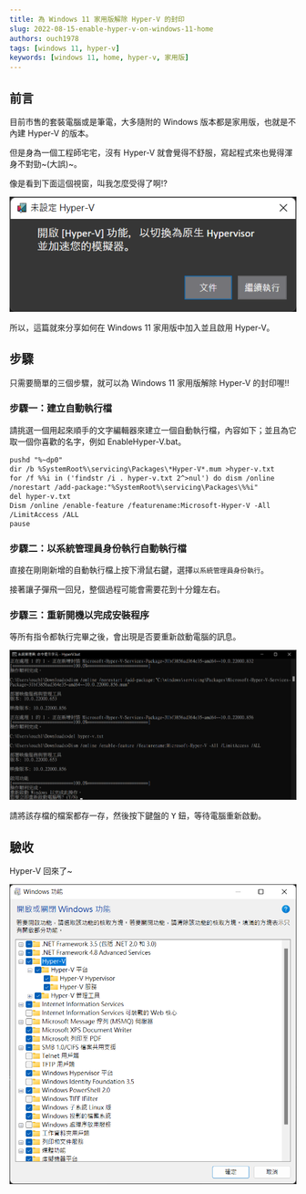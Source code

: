 ```yaml
---
title: 為 Windows 11 家用版解除 Hyper-V 的封印
slug: 2022-08-15-enable-hyper-v-on-windows-11-home
authors: ouch1978
tags: [windows 11, hyper-v]
keywords: [windows 11, home, hyper-v, 家用版]
---
```


## 前言

目前市售的套裝電腦或是筆電，大多隨附的 Windows 版本都是家用版，也就是不內建 Hyper-V 的版本。

但是身為一個工程師宅宅，沒有 Hyper-V 就會覺得不舒服，寫起程式來也覺得渾身不對勁~(大誤)~。

像是看到下面這個視窗，叫我怎麼受得了啊!?

![未設定 Hyper-V](hyper-v-not-configured.png "未設定 Hyper-V")

所以，這篇就來分享如何在 Windows 11 家用版中加入並且啟用 Hyper-V。

<!--truncate-->

## 步驟

只需要簡單的三個步驟，就可以為 Windows 11 家用版解除 Hyper-V 的封印喔!!

### 步驟一：建立自動執行檔

請挑選一個用起來順手的文字編輯器來建立一個自動執行檔，內容如下；並且為它取一個你喜歡的名字，例如 EnableHyper-V.bat。

```shell title=EnableHyper-V.bat
pushd "%~dp0"
dir /b %SystemRoot%\servicing\Packages\*Hyper-V*.mum >hyper-v.txt
for /f %%i in ('findstr /i . hyper-v.txt 2^>nul') do dism /online /norestart /add-package:"%SystemRoot%\servicing\Packages\%%i"
del hyper-v.txt
Dism /online /enable-feature /featurename:Microsoft-Hyper-V -All /LimitAccess /ALL
pause
```

### 步驟二：以系統管理員身份執行自動執行檔

直接在剛剛新增的自動執行檔上按下滑鼠右鍵，選擇`以系統管理員身份執行`。

接著讓子彈飛一回兒，整個過程可能會需要花到十分鐘左右。

### 步驟三：重新開機以完成安裝程序

等所有指令都執行完畢之後，會出現是否要重新啟動電腦的訊息。

![出現是否要重新啟動電腦的訊息](restart-windows-to-proceed.png "出現是否要重新啟動電腦的訊息")

請將該存檔的檔案都存一存，然後按下鍵盤的 <kbd>Y</kbd> 鈕，等待電腦重新啟動。

## 驗收

Hyper-V 回來了~

![有 Hyper-V 可以用囉!!](hyper-v-is-available.png "有 Hyper-V 可以用囉!!")
